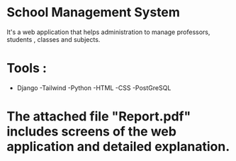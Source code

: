 # School Management System
It's a web application that helps administration to manage professors, students , classes and subjects.

# Tools : 
- Django 
-Tailwind 
-Python 
-HTML 
-CSS 
-PostGreSQL

# The attached file "Report.pdf" includes screens of the web application and detailed explanation.
